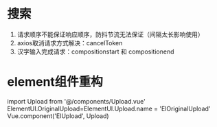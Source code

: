 # 搜索
1. 请求顺序不能保证响应顺序，防抖节流无法保证（间隔太长影响使用）
2. axios取消请求方式解决：cancelToken
3. 汉字输入完成请求：compositionstart 和 compositionend

# element组件重构
import Upload from '@/components/Upload.vue'
ElementUI.OriginalUpload=ElementUI.Upload.name = 'ElOriginalUpload'
Vue.component('ElUpload', Upload)
